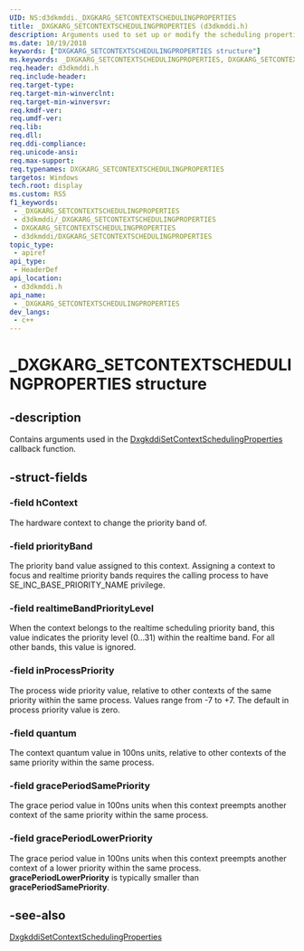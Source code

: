 ```yaml
---
UID: NS:d3dkmddi._DXGKARG_SETCONTEXTSCHEDULINGPROPERTIES
title: _DXGKARG_SETCONTEXTSCHEDULINGPROPERTIES (d3dkmddi.h)
description: Arguments used to set up or modify the scheduling properties for a device context.
ms.date: 10/19/2018
keywords: ["DXGKARG_SETCONTEXTSCHEDULINGPROPERTIES structure"]
ms.keywords: _DXGKARG_SETCONTEXTSCHEDULINGPROPERTIES, DXGKARG_SETCONTEXTSCHEDULINGPROPERTIES,
req.header: d3dkmddi.h
req.include-header: 
req.target-type: 
req.target-min-winverclnt: 
req.target-min-winversvr: 
req.kmdf-ver: 
req.umdf-ver: 
req.lib: 
req.dll: 
req.ddi-compliance: 
req.unicode-ansi: 
req.max-support: 
req.typenames: DXGKARG_SETCONTEXTSCHEDULINGPROPERTIES
targetos: Windows
tech.root: display
ms.custom: RS5
f1_keywords:
 - _DXGKARG_SETCONTEXTSCHEDULINGPROPERTIES
 - d3dkmddi/_DXGKARG_SETCONTEXTSCHEDULINGPROPERTIES
 - DXGKARG_SETCONTEXTSCHEDULINGPROPERTIES
 - d3dkmddi/DXGKARG_SETCONTEXTSCHEDULINGPROPERTIES
topic_type:
 - apiref
api_type:
 - HeaderDef
api_location:
 - d3dkmddi.h
api_name:
 - _DXGKARG_SETCONTEXTSCHEDULINGPROPERTIES
dev_langs:
 - c++
---
```


# _DXGKARG_SETCONTEXTSCHEDULINGPROPERTIES structure


## -description

Contains arguments used in the [DxgkddiSetContextSchedulingProperties](nc-d3dkmddi-dxgkddi_setcontextschedulingproperties.md) callback function.

## -struct-fields

### -field hContext

The hardware context to change the priority band of.

### -field priorityBand

The priority band value assigned to this context. Assigning a context to focus and realtime priority bands requires the calling process to have SE_INC_BASE_PRIORITY_NAME privilege.

### -field realtimeBandPriorityLevel

When the context belongs to the realtime scheduling priority band, this value indicates the priority level (0...31) within the realtime band. For all other bands, this value is ignored.

### -field inProcessPriority

The process wide priority value, relative to other contexts of the same priority within the same process. Values range from -7 to +7. The default in process priority value is zero.

### -field quantum

The context quantum value in 100ns units, relative to other contexts of the same priority within the same process.

### -field gracePeriodSamePriority

The grace period value in 100ns units when this context preempts another context of the same priority within the same process.

### -field gracePeriodLowerPriority

The grace period value in 100ns units when this context preempts another context of a lower priority within the same process. **gracePeriodLowerPriority** is typically smaller than **gracePeriodSamePriority**.

## -see-also

[DxgkddiSetContextSchedulingProperties](nc-d3dkmddi-dxgkddi_setcontextschedulingproperties.md)

